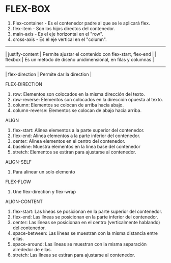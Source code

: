 # FLEX-BOX

1. Flex-container - Es el contenedor padre al que se le aplicará flex.
1. flex-item - Son los hijos directos del contenedor.
1. main-axis - Es el eje horizontal en el "row".
1. cross-axis - Es el eje vertical en el "column".

---


| justify-content | Permite ajustar el contenido con flex-start, flex-end |
| flexbox | Es un método de diseño unidimensional, en filas y columnas |

---

| flex-direction | Permite dar la direction | 

FLEX-DIRECTION
1. row: Elementos son colocados en la misma dirección del texto.
1. row-reverse: Elementos son colocados en la dirección opuesta al texto.
1. column: Elementos se colocan de arriba hacia abajo.
1. column-reverse: Elementos se colocan de abajo hacia arriba.

ALIGN
1. flex-start: Alinea elementos a la parte superior del contenedor.
1. flex-end: Alinea elementos a la parte inferior del contenedor.
1. center: Alinea elementos en el centro del contenedor.
1. baseline: Muestra elementos en la línea base del contenedor
1. stretch: Elementos se estiran para ajustarse al contenedor.

ALIGN-SELF
1. Para alinear un solo elemento

FLEX-FLOW
1. Une flex-direction  y flex-wrap

ALIGN-CONTENT
1. flex-start: Las líneas se posicionan en la parte superior del contenedor.
1. flex-end: Las líneas se posicionan en la parte inferior del contenedor.
1. center: Las líneas se posicionan en el centro (verticalmente hablando) del contenedor.
1. space-between: Las líneas se muestran con la misma distancia entre ellas.
1. space-around: Las líneas se muestran con la misma separación alrededor de ellas.
1. stretch: Las líneas se estiran para ajustarse al contenedor.
